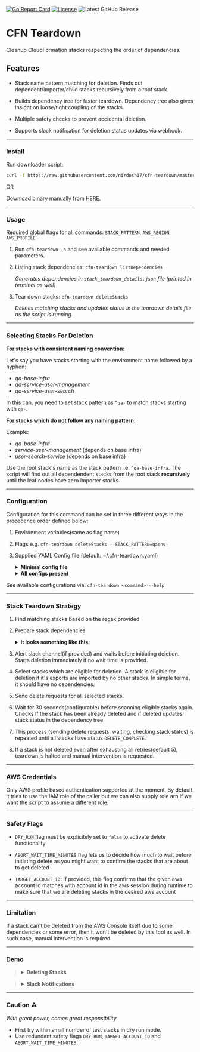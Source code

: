 [![Go Report Card](https://goreportcard.com/badge/github.com/nirdosh17/cfn-teardown)](https://goreportcard.com/report/github.com/nirdosh17/cfn-teardown)
[![License](https://img.shields.io/badge/License-Apache%202.0-blue.svg)](https://github.com/nirdosh17/cfn-teardown/blob/main/LICENSE)
![Latest GitHub Release](https://img.shields.io/github/release/nirdosh17/cfn-teardown)

# CFN Teardown
Cleanup CloudFormation stacks respecting the order of dependencies.

## Features

- Stack name pattern matching for deletion. Finds out dependent/importer/child stacks recursively from a root stack.

- Builds dependency tree for faster teardown. Dependency tree also gives insight on loose/tight coupling of the stacks.

- Multiple safety checks to prevent accidental deletion.

- Supports slack notification for deletion status updates via webhook.

---

### Install
Run downloader script:
```bash
curl -f https://raw.githubusercontent.com/nirdosh17/cfn-teardown/master/download.sh | sh
```
OR

Download binary manually from [HERE](https://github.com/nirdosh17/cfn-teardown/releases).

---
### Usage
Required global flags for all commands: `STACK_PATTERN`, `AWS_REGION`, `AWS_PROFILE`

1. Run `cfn-teardown -h` and see available commands and needed parameters.

2. Listing stack dependencies: `cfn-teardown listDependencies`

	_Generates dependencies in  `stack_teardown_details.json` file (printed in terminal as well)_

2. Tear down stacks: `cfn-teardown deleteStacks`

	_Deletes matching stacks and updates status in the teardown details file as the script is running._

---

### Selecting Stacks For Deletion
**For stacks with consistent naming convention:**

Let's say you have stacks starting with the environment name followed by a hyphen:
- _qa-base-infra_
- _qa-service-user-management_
- _qa-service-user-search_

In this can, you need to set stack pattern as `^qa-` to match stacks starting with `qa-`.

**For stacks which do not follow any naming pattern:**

Example:
- _qa-base-infra_
- _service-user-management_ (depends on base infra)
- _user-search-service_ (depends on base infra)

Use the root stack's name as the stack pattern i.e. `^qa-base-infra`. The script will find out all dependendent stacks from the root stack **recursively** until the leaf nodes have zero importer stacks.

---
### Configuration

Configuration for this command can be set in three different ways in the precedence order defined below:
1. Environment variables(same as flag name)
2. Flags e.g. `cfn-teardown deleteStacks --STACK_PATTERN=qaenv-`
3. Supplied YAML Config file (default: ~/.cfn-teardown.yaml)
    <details>
    <summary><b>Minimal config file</b></summary>

    ```yaml
    AWS_REGION: us-east-1
    AWS_PROFILE: staging
    STACK_PATTERN: qa-
    ```
    </details>
    <details>
    <summary><b>All configs present</b></summary>

    ```yaml
    AWS_REGION: us-east-1
    AWS_PROFILE: staging
    TARGET_ACCOUNT_ID: 121212121212
    STACK_PATTERN: qa-
    ABORT_WAIT_TIME_MINUTES: 20
    STACK_WAIT_TIME_SECONDS: 30
    MAX_DELETE_RETRY_COUNT: 5
    SLACK_WEBHOOK_URL: https://hooks.slack.com/services/dummy/dummy/long_hash
    ROLE_ARN: "<arn>"
    DRY_RUN: "false"
    ```
    </details>

See available configurations via: `cfn-teardown <command> --help`

---
### Stack Teardown Strategy

1. Find matching stacks based on the regex provided

2. Prepare stack dependencies
    <details>
    <summary><b>It looks something like this:</b></summary>

      ```json
      {
        "staging-bucket-archived-items": {
          "StackName": "staging-bucket-archived-items",
          "Status": "CREATE_COMPLETE",
          "StackStatusReason": "",
          "DeleteStartedAt": "2021-02-07T03:35:43Z",
          "DeleteCompletedAt": "",
          "DeletionTimeInMinutes": "",
          "DeleteAttempt": 0,
          "Exports": [
            "staging:ItemsArchiveBucket",
            "staging:ItemsArchiveBucketArn"
          ],
          "ActiveImporterStacks": {
            "staging-products-service": {}
          },
          "CFNConsoleLink": "https://console.aws.amazon.com/cloudformation/home?region=us-east-1#/stacks/stackinfo?stackId=staging-bucket-archived-items"
        },
        "staging-products-service": {
          "StackName": "staging-products-service",
          "Status": "CREATE_COMPLETE",
          "StackStatusReason": "",
          "DeleteStartedAt": "2021-02-07T03:30:54Z",
          "DeleteCompletedAt": "",
          "DeletionTimeInMinutes": "",
          "DeleteAttempt": 0,
          "Exports": [
            "staging:ProductsServiceEndpoint"
          ],
          "ActiveImporterStacks": {},
          "CFNConsoleLink": "https://console.aws.amazon.com/cloudformation/home?region=us-east-1#/stacks/stackinfo?stackId=staging-products-service"
        }
      }
      ```
    </details>

3. Alert slack channel(if provided) and waits before initiating deletion. Starts deletion immediately if no wait time is provided.

4. Select stacks which are eligible for deletion. A stack is eligible for deletion if it's exports are imported by no other stacks. In simple terms, it should have no dependencies.

5. Send delete requests for all selected stacks.

6. Wait for 30 seconds(configurable) before scanning eligible stacks again. Checks If the stack has been already deleted and if deleted updates stack status in the dependency tree.

7. This process (sending delete requests, waiting, checking stack status) is repeated until all stacks have status `DELETE_COMPLETE`.

8. If a stack is not deleted even after exhausting all retries(default 5), teardown is halted and manual intervention is requested.

---

### AWS Credentials
Only AWS profile based authentication supported at the moment. By default it tries to use the IAM role of the caller but we can also supply role arn if we want the script to assume a different role.

---

### Safety Flags

- `DRY_RUN` flag must be explicitely set to `false` to activate delete functionality

- `ABORT_WAIT_TIME_MINUTES` flag lets us to decide how much to wait before initiating delete as you might want to confirm the stacks that are about to get deleted

- `TARGET_ACCOUNT_ID`: If provided, this flag confirms that the given aws account id matches with account id in the aws session during runtime to make sure that we are deleting stacks in the desired aws account

---

### Limitation
If a stack can't be deleted from the AWS Console itself due to some dependencies or some error, then it won't be deleted by this tool as well. In such case, manual intervention is required.

---

### Demo
> <details><summary><strong>Deleting Stacks</strong></summary>
> <img src="https://user-images.githubusercontent.com/5920689/130366139-30912d09-7d79-4537-8809-014c75ce38c0.gif" width="600" alt="deleting stacks" />

> <details><summary><strong>Slack Notifications</strong></summary>
> <img src="https://user-images.githubusercontent.com/5920689/130365254-dd2d911d-803b-4c02-93ec-2f78badedb6a.png" width="600" alt="slack notifications sample" />


---
### Caution :warning:
_With great power, comes great responsibility_
- First try within small number of test stacks in dry run mode.
- Use redundant safety flags `DRY_RUN`, `TARGET_ACCOUNT_ID` and `ABORT_WAIT_TIME_MINUTES`.
